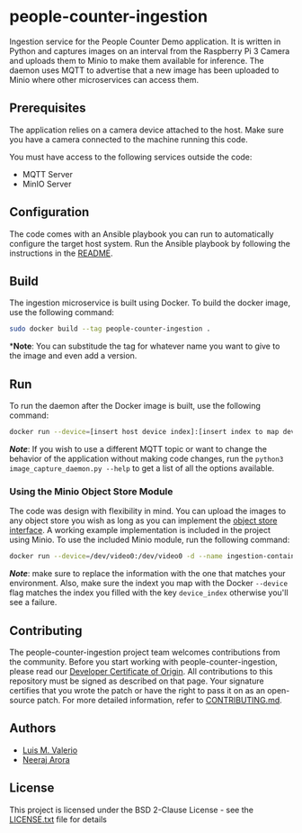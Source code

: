 # people-counter-ingestion

Ingestion service for the People Counter Demo application. It is written in Python and captures images on an interval from the Raspberry Pi 3 Camera and uploads them to Minio to make them available for inference. The daemon uses MQTT to advertise that a new image has been uploaded to Minio where other microservices can access them.

## Prerequisites

The application relies on a camera device attached to the host. Make sure you have a camera connected to the machine running this code.

You must have access to the following services outside the code:

* MQTT Server
* MinIO Server

## Configuration

The code comes with an Ansible playbook you can run to automatically configure the target host system. Run the Ansible playbook by following the instructions in the [README](configure/ansible-role-image-ingestion-service/README.md).

## Build

The ingestion microservice is built using Docker. To build the docker image, use the following command:

```bash
sudo docker build --tag people-counter-ingestion .
```

***Note**: You can substitude the tag for whatever name you want to give to the image and even add a version.

<!-- The daemon is ran as a Linux service using a unit file. In order for the unit file to work correctly, a few variables are required. The variables are loaded via a configuration file. To get the configuration file ready, follow the instructions below:

* Copy the [people-counter-ingestion.conf.sample](people-counter-ingestion.conf.sample) to the same folder it is located in but change the name to `people-counter-ingestion.conf`
* Update the variables with those matching your environment. -->

## Run

To run the daemon after the Docker image is built, use the following command:

```bash
docker run --device=[insert host device index]:[insert index to map device inside container] --name [insert container name] people-counter-ingestion -n [insert MQTT user] -p [insert MQTT password] -s [insert MQTT host] -e [insert MQTT port] -v [insert Pulse IoT Center UUID for the device] -b [object store module arguments]
```

***Note***: If you wish to use a different MQTT topic or want to change the behavior of the application without making code changes, run the `python3 image_capture_daemon.py --help` to get a list of all the options available.

### Using the Minio Object Store Module

The code was design with flexibility in mind. You can upload the images to any object store you wish as long as you can implement the [object store interface](object_store/object_store.py). A working example implementation is included in the project using Minio. To use the included Minio module, run the following command:

```bash
docker run --device=/dev/video0:/dev/video0 -d --name ingestion-container people-counter-ingestion -n myuser -p mypassword -s my.mqtthost.com -e 1883 -v mydeviceid -b '{"host":"my-minio-host:9000","accessKey": "mykey","secretKey": "mysecret", "bucketName": "people-counter-images", "httpsEnabled": false}' -a '{"image_storage_folder": "/tmp", "device_index": 0}'
```

***Note***: make sure to replace the information with the one that matches your environment. Also, make sure the indext you map with the Docker `--device` flag matches the index you filled with the key `device_index` otherwise you'll see a failure.

## Contributing

The people-counter-ingestion project team welcomes contributions from the community. Before you start working with people-counter-ingestion, please
read our [Developer Certificate of Origin](https://cla.vmware.com/dco). All contributions to this repository must be
signed as described on that page. Your signature certifies that you wrote the patch or have the right to pass it on
as an open-source patch. For more detailed information, refer to [CONTRIBUTING.md](CONTRIBUTING.md).

## Authors

* [Luis M. Valerio](https://github.com/lvalerio)
* [Neeraj Arora](https://github.com/nearora)

## License

This project is licensed under the BSD 2-Clause License - see the [LICENSE.txt](LICENSE.txt) file for details
